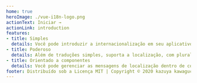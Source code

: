 ```yaml
---
home: true
heroImage: ./vue-i18n-logo.png
actionText: Iniciar →
actionLink: introduction
features:
- title: Simples
  details: Você pode introduzir a internacionalização em seu aplicativo com uma API simples.
- title: Poderoso
  details: Além de traduções simples, suporta a localização, com pluralização, número, data, hora... etc.
- title: Orientado a componentes
  details: Você pode gerenciar as mensagens de localização dentro de componentes de arquivo único.
footer: Distribuído sob a Licença MIT | Copyright © 2020 kazuya kawaguchi
---
```

